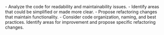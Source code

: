 <instructions>
- Analyze the code for readability and maintainability issues.  
- Identify areas that could be simplified or made more clear.  
- Propose refactoring changes that maintain functionality.  
- Consider code organization, naming, and best practices.
</instructions>

<task>
Identify areas for improvement and propose specific refactoring changes.
</task> 